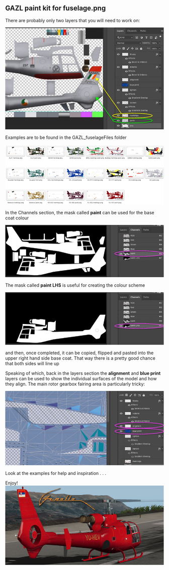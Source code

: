 ## GAZL paint kit for fuselage.png



There are probably only two layers that you will need to work on:


![pic01](docPics/pic01.jpg)

Examples are to be found in the GAZL_fuselageFiles folder

![pic02](docPics/pic02.jpg)


In the Channels section, the mask called **paint** can be used for the base coat colour

![pic02](docPics/pic03.jpg)


The mask called **paint LHS** is useful for creating the colour scheme 

![pic02](docPics/pic04.jpg)

and then, once completed, it can be copied, flipped and pasted into the upper right hand side base coat.  That way there is a pretty good chance that both sides will line up


Speaking of which, back in the layers section the **alignment** and **blue print** layers can be used to show the individual surfaces of the model and how they align. The main rotor gearbox fairing area is particularly tricky:

![pic02](docPics/pic05.jpg)

Look at the examples for help and inspiration . . . 





Enjoy!
![YU-HEV_800x400](docPics/YU-HEV_800x400.jpg)